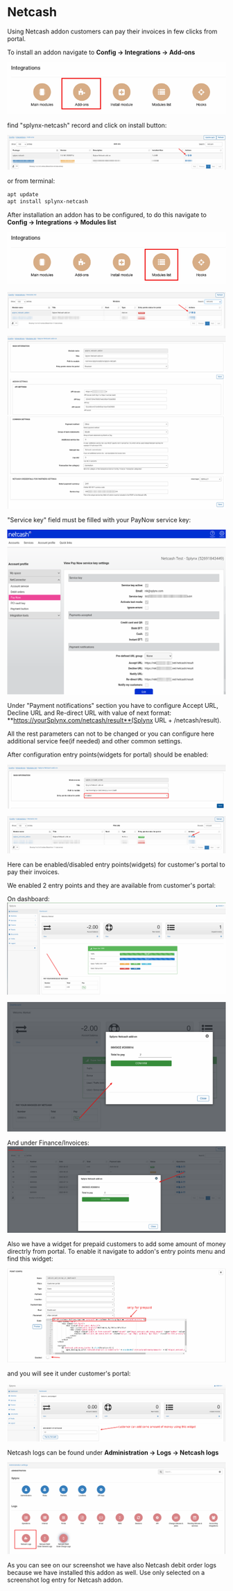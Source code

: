 Netcash
====================

Using Netcash addon customers can pay their invoices in few clicks from portal.

To install an addon navigate to **Config → Integrations → Add-ons**

![icon](icon.png)

find "splynx-netcash" record and click on install button:

![install](install.png)

or from terminal:

```bash
apt update
apt install splynx-netcash
```

After installation an addon has to be configured, to do this navigate to **Config → Integrations → Modules list**

![modules list](icon_modules.png)

![netcash](edit_module.png)

![settings](settings_1.png)
![settings2](settings_2.png)

"Service key" field must be filled with your PayNow service key:

![netcash profile](netcash_profile.png)

Under "Payment notifications" section you have to configure Accept URL, Decline URL and Re-direct URL with value of next format: **https://yourSplynx.com/netcash/result**(Splynx URL + /netcash/result).


All the rest parameters can not to be changed or you can configure here additional service fee(if needed) and other common settings.

After configuration entry points(widgets for portal) should be enabled:

![enable entry](enable_entry.png)

![entry points](edit_entry_points.png)

Here can be enabled/disabled entry points(widgets) for customer's portal to pay their invoices.

We enabled 2 entry points and they are available from customer's portal:

On dashboard:
![widget 1](widget_1.png)

![pay 1](pay_widget_1.png)

And under Finance/Invoices:
![pay 2](pay_widget_2.png)

Also we have a widget for prepaid customers to add some amount of money directrly from portal. To enable it navigate to addon's entry points menu and find this widget:

![prepaid widget](prepaid_widget.png)

and you will see it under customer's portal:

![prepaid pay](prepaid_pay.png)

Netcash logs can be found under **Administration → Logs → Netcash logs**

![Logs](logs.png)

As you can see on our screenshot we have also Netcash debit order logs because we have installed this addon as well. Use only selected on a screenshot log entry for Netcash addon.

